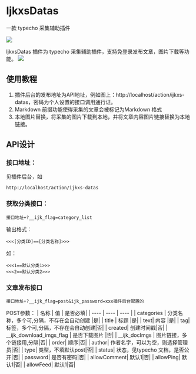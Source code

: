 # IjkxsDatas
一款 typecho 采集辅助插件

![](https://cdn.jsdelivr.net/gh/gogobody/blog-img/blogimg/%E6%9C%AA%E5%91%BD%E5%90%8D%E7%9A%84%E8%AE%BE%E8%AE%A1.png)

IjkxsDatas 插件为 typecho 采集辅助插件，支持免登录发布文章，图片下载等功能。
![](https://cdn.jsdelivr.net/gh/gogobody/blog-img/blogimg/20210212171133.png)

## 使用教程
1. 插件后台的发布地址为API地址，例如图上：http://localhost/action/ijkxs-datas，密码为个人设置的接口调用通行证。
2. Markdown 前缀功能使得采集的文章会被标记为Markdown 格式
3. 本地图片替换，将采集的图片下载到本地，并将文章内容图片链接替换为本地链接。

## API设计

### 接口地址：

见插件后台，如
```
http://localhost/action/ijkxs-datas
```
### 获取分类接口：
```
接口地址+?__ijk_flag=category_list
```
输出格式：
```
<<<[分类ID]==[分类名称]>>>
```
如：
```
<<<1==默认分类1>>>
<<<2==默认分类2>>>
```
### 文章发布接口
```
接口地址+?__ijk_flag=post&ijk_password=xxx插件后台配置的
```
POST参数：
|  名称   | 值  | 是否必填|
|  ----  | ----  | ----  |
| categories  | 分类名称，多个可,分隔，不存在会自动创建 |是|
| title  | 标题 |是|
| text| 内容 |是|
| tag| 标签，多个可,分隔，不存在会自动创建|否|
| created| 创建时间戳|否|
| __ijk_download_imgs_flag  | 是否下载图片 |否|
| __ijk_docImgs  | 图片链接，多个链接用,分隔|否|
| order| 顺序|否|
| author| 作者名字，可以为空，则选择管理员|否|
| type| 类型，不填默认post|否|
| status| 状态，见typecho 文档，是否公开|否|
| password| 是否有密码|否|
| allowComment| 默认1|否|
| allowPing| 默认1|否|
| allowFeed| 默认1|否|


